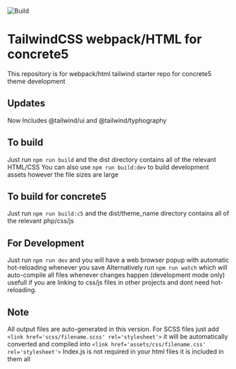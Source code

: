![Build](https://github.com/concrete5cojp/tailwind-example/workflows/Build/badge.svg)

# TailwindCSS webpack/HTML for concrete5

This repository is for webpack/html tailwind starter repo for concrete5 theme development

## Updates

Now Includes @tailwind/ui and @tailwind/typhography

## To build

Just run `npm run build` and the dist directory contains all of the relevant HTML/CSS
You can also use `npm run build:dev` to build development assets however the file sizes are large

## To build for concrete5

Just run `npm run build:c5` and the dist/theme_name directory contains all of the relevant php/css/js

## For Development

Just run `npm run dev` and you will have a web browser popup with automatic hot-reloading whenever you save
Alternatively run `npm run watch` which will auto-compile all files whenever changes happen (development mode only) usefull if you are linking to css/js files in other projects and dont need hot-reloading.

## Note

All output files are auto-generated in this version.
For SCSS files just add `<link href='scss/filename.scss' rel='stylesheet'>` it will be automatically converted and compiled into `<link href='assets/css/filename.css' rel='stylesheet'>`
Index.js is not required in your html files it is included in them all
